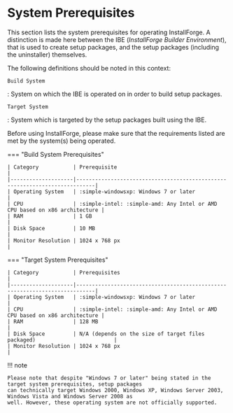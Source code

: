# System Prerequisites

This section lists the system prerequisites for operating InstallForge. A distinction is made here between the
IBE (_InstallForge Builder Environment_), that is used to create setup packages, and the setup packages (including the
uninstaller) themselves.

The following definitions should be noted in this context:

`Build System`

:   System on which the IBE is operated on in order to build setup packages.

`Target System`

:   System which is targeted by the setup packages built using the IBE.

Before using InstallForge, please make sure that the requirements listed are met by the system(s)
being operated.

=== "Build System Prerequisites"

    | Category           | Prerequisite                                                               |
    |--------------------|----------------------------------------------------------------------------|
    | Operating System   | :simple-windowsxp: Windows 7 or later                                      |
    | CPU                | :simple-intel: :simple-amd: Any Intel or AMD CPU based on x86 architecture |
    | RAM                | 1 GB                                                                       |
    | Disk Space         | 10 MB                                                                      |
    | Monitor Resolution | 1024 x 768 px                                                              |

=== "Target System Prerequisites"
    
    | Category           | Prerequisites                                                              |
    |--------------------|----------------------------------------------------------------------------|
    | Operating System   | :simple-windowsxp: Windows 7 or later                                      |
    | CPU                | :simple-intel: :simple-amd: Any Intel or AMD CPU based on x86 architecture |
    | RAM                | 128 MB                                                                     |
    | Disk Space         | N/A (depends on the size of target files packaged)                         |
    | Monitor Resolution | 1024 x 768 px                                                              |

!!! note

    Please note that despite "Windows 7 or later" being stated in the target system prerequisites, setup packages 
    can technically target Windows 2000, Windows XP, Windows Server 2003, Windows Vista and Windows Server 2008 as 
    well. However, these operating system are not officially supported.
